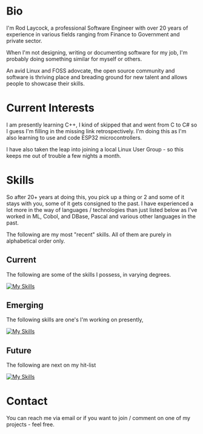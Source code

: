 # Bio
I'm Rod Laycock, a professional Software Engineer with over 20 years of experience in various fields ranging from Finance to Government and private sector.

When I'm not designing, writing or documenting software for my job, I'm probably doing something similar for myself or others.

An avid Linux and FOSS adovcate, the open source community and software is thriving place and breading ground for new talent and allows people to showcase their skills.

# Current Interests
I am presently learning C++, I kind of skipped that and went from C to C# so I guess I'm filling in the missing link retrospectively. I'm doing this as I'm also learning to use and code ESP32 microcontrollers.

I have also taken the leap into joining a local Linux User Group - so this keeps me out of trouble a few nights a month.


# Skills

So after 20+ years at doing this, you pick up a thing or 2 and some of it stays with you, some of it gets consigned to the past. I have experienced a lot more in the way of languages / technologies than just listed below as I've worked in ML, Cobol, and DBase, Pascal and various other languages in the past. 

The following are my most "recent" skills. All of them are purely in alphabetical order only.

## Current
The following are some of the skills I possess, in varying degrees. 

[![My Skills](https://skillicons.dev/icons?i=angular,azure,bash,bootstrap,c,cs,cloudflare,css,docker,dotnet,vim,emacs,git,github,html,java,jquery,js,latex,linux,md,mysql,nodejs,php,postman,powershell,py,rails,raspberrypi,redis,regex,ruby,sqlite,stackoverflow,svelte,ts,vim,visualstudio,vscode)](https://skillicons.dev)

## Emerging

The following skills are one's I'm working on presently,

[![My Skills](https://skillicons.dev/icons?i=arduino,cpp,unity,unreal)](https://skillicons.dev)

## Future
The following are next on my hit-list

[![My Skills](https://skillicons.dev/icons?i=androidstudio,rust,wasm)](https://skillicons.dev)

# Contact
You can reach me via email or if you want to join / comment on one of my projects - feel free.

<!---
rod-laycock/rod-laycock is a ✨ special ✨ repository because its `README.md` (this file) appears on your GitHub profile.
You can click the Preview link to take a look at your changes.
--->
